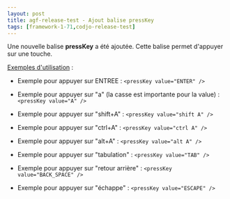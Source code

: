 ```yaml
---
layout: post
title: agf-release-test - Ajout balise pressKey
tags: [framework-1-71,codjo-release-test]
---
```

Une nouvelle balise **pressKey** a été ajoutée. Cette balise permet d'appuyer sur une touche.

<u>Exemples d'utilisation</u> :

* Exemple pour appuyer sur ENTREE :
```<pressKey value="ENTER" />```

* Exemple pour appuyer sur "a" (la casse est importante pour la value) :
```<pressKey value="A" />```

* Exemple pour appuyer sur "shift+A" :
```<pressKey value="shift A" />```

* Exemple pour appuyer sur "ctrl+A" :
```<pressKey value="ctrl A" />```

* Exemple pour appuyer sur "alt+A" :
```<pressKey value="alt A" />```

* Exemple pour appuyer sur "tabulation" :
```<pressKey value="TAB" />```

* Exemple pour appuyer sur "retour arrière" :
```<pressKey value="BACK_SPACE" />```

* Exemple pour appuyer sur "échappe" :
```<pressKey value="ESCAPE" />```
